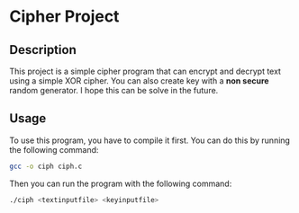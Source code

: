 # Cipher Project

## Description

This project is a simple cipher program that can encrypt and decrypt text using a simple XOR cipher.
You can also create key with a **non secure** random generator. I hope this can be solve in the future.

## Usage

To use this program, you have to compile it first. You can do this by running the following command:

```bash
gcc -o ciph ciph.c
```

Then you can run the program with the following command:

```bash
./ciph <textinputfile> <keyinputfile>
```
